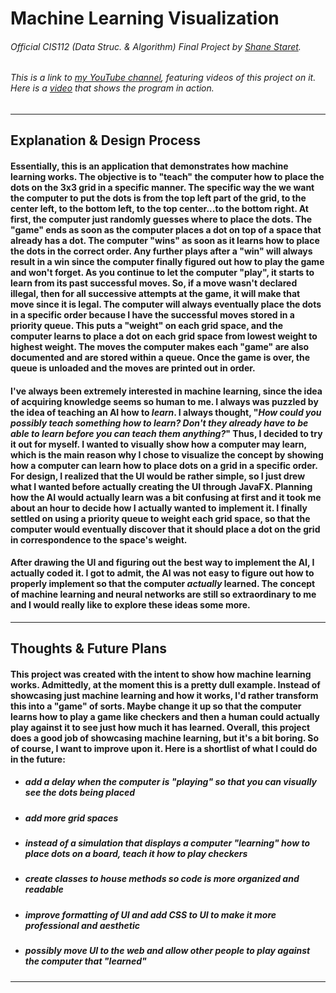 # Machine Learning Visualization
###### Official CIS112 (Data Struc. & Algorithm) Final Project by [Shane Staret](https://github.com/shane-staret).
###### This is a link to [my YouTube channel](https://www.youtube.com/@shane-staret), featuring videos of this project on it. Here is a [video](https://www.youtube.com/watch?v=OBcQ6sjNFvQ) that shows the program in action.
________________________________________________________________________________________________________________________________

## **Explanation & Design Process**

#### Essentially, this is an application that demonstrates how machine learning works. The objective is to "teach" the computer how to place the dots on the 3x3 grid in a specific manner. The specific way the we want the computer to put the dots is from the top left part of the grid, to the center left, to the bottom left, to the top center...to the bottom right. At first, the computer just randomly guesses where to place the dots. The "game" ends as soon as the computer places a dot on top of a space that already has a dot. The computer "wins" as soon as it learns how to place the dots in the correct order. Any further plays after a "win" will always result in a win since the computer finally figured out how to play the game and won't forget. As you continue to let the computer "play", it starts to learn from its past successful moves. So, if a move wasn't declared illegal, then for all successive attempts at the game, it will make that move since it is legal. The computer will always eventually place the dots in a specific order because I have the successful moves stored in a priority queue. This puts a "weight" on each grid space, and the computer learns to place a dot on each grid space from lowest weight to highest weight. The moves the computer makes each "game" are also documented and are stored within a queue. Once the game is over, the queue is unloaded and the moves are printed out in order.

#### I've always been extremely interested in machine learning, since the idea of acquiring knowledge seems so human to me. I always was puzzled by the idea of teaching an AI how to *learn*. I always thought, "*How could you possibly teach something how to learn? Don't they already have to be able to learn before you can teach them anything?*" Thus, I decided to try it out for myself. I wanted to visually show how a computer may learn, which is the main reason why I chose to visualize the concept by showing how a computer can learn how to place dots on a grid in a specific order. For design, I realized that the UI would be rather simple, so I just drew what I wanted before actually creating the UI through JavaFX. Planning how the AI would actually learn was a bit confusing at first and it took me about an hour to decide how I actually wanted to implement it. I finally settled on using a priority queue to weight each grid space, so that the computer would eventually discover that it should place a dot on the grid in correspondence to the space's weight.

#### After drawing the UI and figuring out the best way to implement the AI, I actually coded it. I got to admit, the AI was not easy to figure out how to properly implement so that the computer *actually* learned. The concept of machine learning and neural networks are still so extraordinary to me and I would really like to explore these ideas some more.
________________________________________________________________________________________________________________________________

## **Thoughts & Future Plans**

#### This project was created with the intent to show how machine learning works. Admittedly, at the moment this is a pretty dull example. Instead of showcasing just machine learning and how it works, I'd rather transform this into a "game" of sorts. Maybe change it up so that the computer learns how to play a game like checkers and then a human could actually play against it to see just how much it has learned. Overall, this project does a good job of showcasing machine learning, but it's a bit boring. So of course, I want to improve upon it. Here is a shortlist of what I could do in the future:
   * ##### add a delay when the computer is "playing" so that you can visually see the dots being placed
   * ##### add more grid spaces
   * ##### instead of a simulation that displays a computer "learning" how to place dots on a board, teach it how to play checkers
   * ##### create classes to house methods so code is more organized and readable
   * ##### improve formatting of UI and add CSS to UI to make it more professional and aesthetic
   * ##### *possibly* move UI to the web and allow other people to play against the computer that "learned"
________________________________________________________________________________________________________________________________

<!--
## **GIFs**

#### Showing a playthrough of multiple games until the computer is successful. I am constantly clicking the "Play Again" button and that the computer changes what it does each play based on what moves it learned were successful in the previous games. The GIF's quality is awful, but if you look closely, you can see that the pixels right below the grid keep changing because the moves are different each game. At first, they are completely random. But towards the end, the computer begins to figure out the right moves and the moves become more similar later on in the GIF.
![GIF of multiple playthroughs until a success](https://media.giphy.com/media/Yll4E2zaj1f5IZnNz9/giphy.gif)
-->
